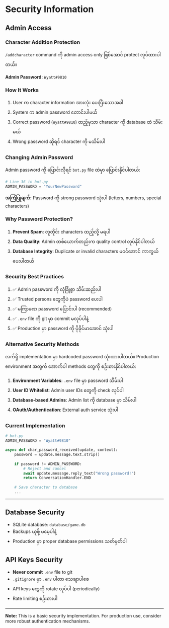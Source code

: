 # Security Information

## Admin Access

### Character Addition Protection

`/addcharacter` command ကို admin access only ဖြစ်အောင် protect လုပ်ထားပါတယ်။

**Admin Password:** `Wyatt#9810`

### How It Works

1. User က character information အားလုံး ပေးပြီးသောအခါ
2. System က admin password တောင်းပါမယ်
3. Correct password (`Wyatt#9810`) ထည့်မှသာ character ကို database ထဲ သိမ်းမယ်
4. Wrong password ဆိုရင် character ကို မသိမ်းပါ

### Changing Admin Password

Admin password ကို ပြောင်းလိုရင် `bot.py` file ထဲမှာ ပြောင်းနိုင်ပါတယ်:

```python
# Line 36 in bot.py
ADMIN_PASSWORD = "YourNewPassword"
```

**အကြံပြုချက်:** Password ကို strong password သုံးပါ (letters, numbers, special characters)

### Why Password Protection?

1. **Prevent Spam**: လူတိုင်း characters ထည့်လို့ မရပါ
2. **Data Quality**: Admin တစ်ယောက်တည်းက quality control လုပ်နိုင်ပါတယ်
3. **Database Integrity**: Duplicate or invalid characters မဝင်အောင် ကာကွယ်ပေးပါတယ်

### Security Best Practices

1. ✅ Admin password ကို လုံခြုံစွာ သိမ်းဆည်းပါ
2. ✅ Trusted persons တွေကိုပဲ password ပေးပါ
3. ✅ မကြာခဏ password ပြောင်းပါ (recommended)
4. ✅ `.env` file ကို git မှာ commit မလုပ်ပါနဲ့
5. ✅ Production မှာ password ကို ပိုခိုင်မာအောင် သုံးပါ

### Alternative Security Methods

လက်ရှိ implementation မှာ hardcoded password သုံးထားပါတယ်။ Production environment အတွက် အောက်ပါ methods တွေကို စဉ်းစားနိုင်ပါတယ်:

1. **Environment Variables**: `.env` file မှာ password သိမ်းပါ
2. **User ID Whitelist**: Admin user IDs တွေကို check လုပ်ပါ
3. **Database-based Admins**: Admin list ကို database မှာ သိမ်းပါ
4. **OAuth/Authentication**: External auth service သုံးပါ

### Current Implementation

```python
# bot.py
ADMIN_PASSWORD = "Wyatt#9810"

async def char_password_received(update, context):
    password = update.message.text.strip()
    
    if password != ADMIN_PASSWORD:
        # Reject and cancel
        await update.message.reply_text("Wrong password!")
        return ConversationHandler.END
    
    # Save character to database
    ...
```

---

## Database Security

- SQLite database: `database/game.db`
- Backups ယူဖို့ မမေ့ပါနဲ့
- Production မှာ proper database permissions သတ်မှတ်ပါ

## API Keys Security

- **Never commit** `.env` file to git
- `.gitignore` မှာ `.env` ပါတာ သေချာပါစေ
- API keys တွေကို rotate လုပ်ပါ (periodically)
- Rate limiting စဉ်းစားပါ

---

**Note:** This is a basic security implementation. For production use, consider more robust authentication mechanisms.


